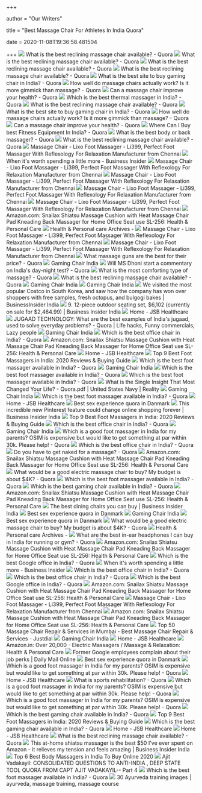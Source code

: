 +++
        
author = "Our Writers"
        
title = "Best Massage Chair For Athletes In India Quora"
        
date = 2020-11-08T19:36:58.481504
        
+++
[ ![](https://qph.fs.quoracdn.net/main-qimg-8351b9885a0d17dcda738fbd1911ae36.webp)](https://qph.fs.quoracdn.net/main-qimg-8351b9885a0d17dcda738fbd1911ae36.webp) What is the best reclining massage chair available? - Quora
[ ![](https://qph.fs.quoracdn.net/main-qimg-ad1f081bfcc584b4533f917994a50a42)](https://qph.fs.quoracdn.net/main-qimg-ad1f081bfcc584b4533f917994a50a42) What is the best reclining massage chair available? - Quora
[ ![](https://qph.fs.quoracdn.net/main-qimg-a5c28e4e098b0c826ffd00e01e01dbe9)](https://qph.fs.quoracdn.net/main-qimg-a5c28e4e098b0c826ffd00e01e01dbe9) What is the best reclining massage chair available? - Quora
[ ![](https://qph.fs.quoracdn.net/main-qimg-cd5486b1fcdefeb0110635f366b6c69d)](https://qph.fs.quoracdn.net/main-qimg-cd5486b1fcdefeb0110635f366b6c69d) What is the best reclining massage chair available? - Quora
[ ![](https://qph.fs.quoracdn.net/main-qimg-984cb23b13848cf36c1ea19697b7683c)](https://qph.fs.quoracdn.net/main-qimg-984cb23b13848cf36c1ea19697b7683c) What is the best site to buy gaming chair in India? - Quora
[ ![](https://qph.fs.quoracdn.net/main-qimg-8d1dc6ac28043dc9b6b3881b60ef4e00.webp)](https://qph.fs.quoracdn.net/main-qimg-8d1dc6ac28043dc9b6b3881b60ef4e00.webp) How well do massage chairs actually work? Is it more gimmick than massage?  - Quora
[ ![](https://qph.fs.quoracdn.net/main-qimg-d627ca6575037ac89271a7af0b0c9f7a)](https://qph.fs.quoracdn.net/main-qimg-d627ca6575037ac89271a7af0b0c9f7a) Can a massage chair improve your health? - Quora
[ ![](https://qph.fs.quoracdn.net/main-qimg-30f376aebb0eb241d547a963f9dd1b01)](https://qph.fs.quoracdn.net/main-qimg-30f376aebb0eb241d547a963f9dd1b01) Which is the best thermal massager in India? - Quora
[ ![](https://qph.fs.quoracdn.net/main-qimg-ec451b0019945a34c37311711da3b7f3)](https://qph.fs.quoracdn.net/main-qimg-ec451b0019945a34c37311711da3b7f3) What is the best reclining massage chair available? - Quora
[ ![](https://qph.fs.quoracdn.net/main-qimg-7a53a27a0800c1b4fc779ebcfbe9ca84)](https://qph.fs.quoracdn.net/main-qimg-7a53a27a0800c1b4fc779ebcfbe9ca84) What is the best site to buy gaming chair in India? - Quora
[ ![](https://qph.fs.quoracdn.net/main-qimg-4f6e823eb7b3a9c9f89aa379d8bd5f68.webp)](https://qph.fs.quoracdn.net/main-qimg-4f6e823eb7b3a9c9f89aa379d8bd5f68.webp) How well do massage chairs actually work? Is it more gimmick than massage?  - Quora
[ ![](https://qph.fs.quoracdn.net/main-qimg-8fba00ae736cb620492445661fb5e576)](https://qph.fs.quoracdn.net/main-qimg-8fba00ae736cb620492445661fb5e576) Can a massage chair improve your health? - Quora
[ ![](https://qph.fs.quoracdn.net/main-qimg-e003a73d4d4cae9a00a59050611750c8)](https://qph.fs.quoracdn.net/main-qimg-e003a73d4d4cae9a00a59050611750c8) Where Can I Buy best Fitness Equipment In India? - Quora
[ ![](https://qph.fs.quoracdn.net/main-qimg-beb2d1914205bf1789235d4a97e6550a)](https://qph.fs.quoracdn.net/main-qimg-beb2d1914205bf1789235d4a97e6550a) What is the best body or back massager? - Quora
[ ![](https://qph.fs.quoracdn.net/main-qimg-7f38ee6348a4a6dabd3b42500db62b07)](https://qph.fs.quoracdn.net/main-qimg-7f38ee6348a4a6dabd3b42500db62b07) What is the best reclining massage chair available? - Quora
[ ![](https://5.imimg.com/data5/XK/OQ/PM/SELLER-41750052/lixo-massage-chair-li4455-500x500.jpg)](https://5.imimg.com/data5/XK/OQ/PM/SELLER-41750052/lixo-massage-chair-li4455-500x500.jpg) Massage Chair - Lixo Foot Massager - Li399, Perfect Foot Massager With  Reflexology For Relaxation Manufacturer from Chennai
[ ![](https://i.insider.com/585850d5ca7f0c43228b670e?width=750&format=jpeg&auto=webp)](https://i.insider.com/585850d5ca7f0c43228b670e?width=750&format=jpeg&auto=webp) When it's worth spending a little more - Business Insider
[ ![](https://5.imimg.com/data5/VY/JA/GE/SELLER-41750052/leather-massage-chair-li5001-500x500.jpg)](https://5.imimg.com/data5/VY/JA/GE/SELLER-41750052/leather-massage-chair-li5001-500x500.jpg) Massage Chair - Lixo Foot Massager - Li399, Perfect Foot Massager With  Reflexology For Relaxation Manufacturer from Chennai
[ ![](https://5.imimg.com/data5/JR/ST/TE/SELLER-41750052/adjustable-massage-chair-li6001a-500x500.jpg)](https://5.imimg.com/data5/JR/ST/TE/SELLER-41750052/adjustable-massage-chair-li6001a-500x500.jpg) Massage Chair - Lixo Foot Massager - Li399, Perfect Foot Massager With  Reflexology For Relaxation Manufacturer from Chennai
[ ![](https://5.imimg.com/data5/QD/EN/TH/SELLER-41750052/lixo-electric-massage-chair-500x500.jpg)](https://5.imimg.com/data5/QD/EN/TH/SELLER-41750052/lixo-electric-massage-chair-500x500.jpg) Massage Chair - Lixo Foot Massager - Li399, Perfect Foot Massager With  Reflexology For Relaxation Manufacturer from Chennai
[ ![](https://5.imimg.com/data5/AB/ZC/BT/SELLER-41750052/lixo-massage-chair-li6001b-500x500.jpg)](https://5.imimg.com/data5/AB/ZC/BT/SELLER-41750052/lixo-massage-chair-li6001b-500x500.jpg) Massage Chair - Lixo Foot Massager - Li399, Perfect Foot Massager With  Reflexology For Relaxation Manufacturer from Chennai
[ ![](https://images-na.ssl-images-amazon.com/images/I/81eZt3anwAL._AC_SY355_.jpg)](https://images-na.ssl-images-amazon.com/images/I/81eZt3anwAL._AC_SY355_.jpg) Amazon.com: Snailax Shiatsu Massage Cushion with Heat Massage Chair Pad  Kneading Back Massager for Home Office Seat use SL-256: Health & Personal  Care
[ ![](https://classproducts.in/wp-content/uploads/2020/03/admin-ajax-1.jpg)](https://classproducts.in/wp-content/uploads/2020/03/admin-ajax-1.jpg) Health & Personal care Archives -
[ ![](https://5.imimg.com/data5/ZH/BG/MU/SELLER-41750052/lixo-massage-chair-li7001-500x500.jpg)](https://5.imimg.com/data5/ZH/BG/MU/SELLER-41750052/lixo-massage-chair-li7001-500x500.jpg) Massage Chair - Lixo Foot Massager - Li399, Perfect Foot Massager With  Reflexology For Relaxation Manufacturer from Chennai
[ ![](https://5.imimg.com/data5/AP/UA/SJ/SELLER-41750052/lixo-adjustable-massage-chair-500x500.jpg)](https://5.imimg.com/data5/AP/UA/SJ/SELLER-41750052/lixo-adjustable-massage-chair-500x500.jpg) Massage Chair - Lixo Foot Massager - Li399, Perfect Foot Massager With  Reflexology For Relaxation Manufacturer from Chennai
[ ![](https://qph.fs.quoracdn.net/main-qimg-be36ad726ed31b5d714942199c182478)](https://qph.fs.quoracdn.net/main-qimg-be36ad726ed31b5d714942199c182478) What massage guns are the best for their price? - Quora
[ ![](https://ezpzsolutions.in/image/cache/catalog/Products_Images/Gaming%20Chairs/atzei-ae-700x-red-main-1-600x800.jpg)](https://ezpzsolutions.in/image/cache/catalog/Products_Images/Gaming%20Chairs/atzei-ae-700x-red-main-1-600x800.jpg) Gaming Chair India
[ ![](https://qph.fs.quoracdn.net/main-qimg-cb146f07087b01fbffbbbf05a31ccc3a)](https://qph.fs.quoracdn.net/main-qimg-cb146f07087b01fbffbbbf05a31ccc3a) Will MS Dhoni start a commentary on India's day-night test? - Quora
[ ![](https://qph.fs.quoracdn.net/main-qimg-7d2afd7ab5b178cc7c6c76bddfc96ae9)](https://qph.fs.quoracdn.net/main-qimg-7d2afd7ab5b178cc7c6c76bddfc96ae9) What is the most comforting type of massage? - Quora
[ ![](https://qph.fs.quoracdn.net/main-qimg-2102a1dd4113f9a09967b87a01986b90)](https://qph.fs.quoracdn.net/main-qimg-2102a1dd4113f9a09967b87a01986b90) What is the best reclining massage chair available? - Quora
[ ![](https://m.media-amazon.com/images/I/81an6TAdqpL._SR500,500_.jpg)](https://m.media-amazon.com/images/I/81an6TAdqpL._SR500,500_.jpg) Gaming Chair India
[ ![](https://qph.fs.quoracdn.net/main-qimg-0995607b1618537cb96e8bc135a10a12)](https://qph.fs.quoracdn.net/main-qimg-0995607b1618537cb96e8bc135a10a12) Gaming Chair India
[ ![](https://www.businessinsider.in/thumb/msid-73910338,width-640,resizemode-4,imgsize-1138345/or-they-can-take-a-break-in-a-massage-chair-.jpg)](https://www.businessinsider.in/thumb/msid-73910338,width-640,resizemode-4,imgsize-1138345/or-they-can-take-a-break-in-a-massage-chair-.jpg) We visited the most popular Costco in South Korea, and saw how the company  has won over shoppers with free samples, fresh octopus, and bulgogi bakes |  BusinessInsider India
[ ![](https://www.businessinsider.in/thumb/msid-72927830,width-640,resizemode-4,imgsize-979154/Massage-chairs-hot-tubs-and-electric-mountain-bikes-The-14-most-expensive-items-that-appeared-on-wedding-registries-in-2019/9-12-piece-outdoor-seating-set-6102-currently-on-sale-for-2464-99.jpg)](https://www.businessinsider.in/thumb/msid-72927830,width-640,resizemode-4,imgsize-979154/Massage-chairs-hot-tubs-and-electric-mountain-bikes-The-14-most-expensive-items-that-appeared-on-wedding-registries-in-2019/9-12-piece-outdoor-seating-set-6102-currently-on-sale-for-2464-99.jpg) 9. 12-piece outdoor seating set, $6,102 (currently on sale for $2,464.99) |  Business Insider India
[ ![](https://jsbhealthcare.com/wp-content/uploads/2019/09/shop2_banner2.jpg)](https://jsbhealthcare.com/wp-content/uploads/2019/09/shop2_banner2.jpg) Home - JSB Healthcare
[ ![](https://i.pinimg.com/originals/d6/85/4f/d6854f28e272a0398a0d6f17e3f052c9.jpg)](https://i.pinimg.com/originals/d6/85/4f/d6854f28e272a0398a0d6f17e3f052c9.jpg) JUGAAD TECHNOLOGY: What are the best examples of India's jugaad, used to  solve everyday problems? - Quora | Life hacks, Funny commercials, Lazy  people
[ ![](https://ezpzsolutions.in/image/cache/catalog/Products_Images/Gaming%20Chairs/atzei-ae-500f-white-main-1-600x800.jpg)](https://ezpzsolutions.in/image/cache/catalog/Products_Images/Gaming%20Chairs/atzei-ae-500f-white-main-1-600x800.jpg) Gaming Chair India
[ ![](https://qph.fs.quoracdn.net/main-qimg-b03c36caf5571243b390ad6390d592ca)](https://qph.fs.quoracdn.net/main-qimg-b03c36caf5571243b390ad6390d592ca) Which is the best office chair in India? - Quora
[ ![](https://m.media-amazon.com/images/S/aplus-seller-content-images-us-east-1/ATVPDKIKX0DER/A30CIS6PHMZVK0/84808cf6-6d11-42c9-a629-b3faa91f084a._CR0,0,500,500_PT0_SX300__.jpg)](https://m.media-amazon.com/images/S/aplus-seller-content-images-us-east-1/ATVPDKIKX0DER/A30CIS6PHMZVK0/84808cf6-6d11-42c9-a629-b3faa91f084a._CR0,0,500,500_PT0_SX300__.jpg) Amazon.com: Snailax Shiatsu Massage Cushion with Heat Massage Chair Pad  Kneading Back Massager for Home Office Seat use SL-256: Health & Personal  Care
[ ![](https://jsbhealthcare.com/wp-content/uploads/2020/08/Banner-2_1200X627.jpg)](https://jsbhealthcare.com/wp-content/uploads/2020/08/Banner-2_1200X627.jpg) Home - JSB Healthcare
[ ![](https://homezene.com/wp-content/uploads/2020/01/jsb-foot-massager.jpg)](https://homezene.com/wp-content/uploads/2020/01/jsb-foot-massager.jpg) Top 9 Best Foot Massagers in India: 2020 Reviews & Buying Guide
[ ![](https://qph.fs.quoracdn.net/main-qimg-f33fc6374c0845014c70115689bb7304)](https://qph.fs.quoracdn.net/main-qimg-f33fc6374c0845014c70115689bb7304) Which is the best foot massager available in India? - Quora
[ ![](https://www.primeabgb.com/wp-content/uploads/2019/02/Chair_BLK_03-2.jpg)](https://www.primeabgb.com/wp-content/uploads/2019/02/Chair_BLK_03-2.jpg) Gaming Chair India
[ ![](https://qph.fs.quoracdn.net/main-qimg-9c5fcd1d98ccc19f3cb291319c4e5e99)](https://qph.fs.quoracdn.net/main-qimg-9c5fcd1d98ccc19f3cb291319c4e5e99) Which is the best foot massager available in India? - Quora
[ ![](https://qph.fs.quoracdn.net/main-qimg-f3d6283d48779f14ebb6624d4e27a84c)](https://qph.fs.quoracdn.net/main-qimg-f3d6283d48779f14ebb6624d4e27a84c) Which is the best foot massager available in India? - Quora
[ ![](https://imgv2-2-f.scribdassets.com/img/document/340736897/298x396/b1cc96c643/1488481547?v=1)](https://imgv2-2-f.scribdassets.com/img/document/340736897/298x396/b1cc96c643/1488481547?v=1) What is the Single Insight That Most Changed Your Life? - Quora.pdf |  United States Navy | Reality
[ ![](https://qph.fs.quoracdn.net/main-qimg-3a2cbf5930cef95d9c9fa0f46636f4e0)](https://qph.fs.quoracdn.net/main-qimg-3a2cbf5930cef95d9c9fa0f46636f4e0) Gaming Chair India
[ ![](https://qph.fs.quoracdn.net/main-qimg-de46958dd59d23a1b6cf84aa5273b247)](https://qph.fs.quoracdn.net/main-qimg-de46958dd59d23a1b6cf84aa5273b247) Which is the best foot massager available in India? - Quora
[ ![](https://jsbhealthcare.com/wp-content/uploads/2020/08/Banner-1_1200X627.jpg)](https://jsbhealthcare.com/wp-content/uploads/2020/08/Banner-1_1200X627.jpg) Home - JSB Healthcare
[ ![](https://serenamaria.com/images/best-sex-experience-quora-in-danmark.jpg)](https://serenamaria.com/images/best-sex-experience-quora-in-danmark.jpg) Best sex experience quora in Danmark
[ ![](https://www.businessinsider.in/thumb/msid-52679183,width-1200,height-900/This-incredible-new-Pinterest-feature-could-change-online-shopping-forever.jpg)](https://www.businessinsider.in/thumb/msid-52679183,width-1200,height-900/This-incredible-new-Pinterest-feature-could-change-online-shopping-forever.jpg) This incredible new Pinterest feature could change online shopping forever  | Business Insider India
[ ![](https://homezene.com/wp-content/uploads/2020/01/GHK-Leg-and-Foot-Massager.jpg)](https://homezene.com/wp-content/uploads/2020/01/GHK-Leg-and-Foot-Massager.jpg) Top 9 Best Foot Massagers in India: 2020 Reviews & Buying Guide
[ ![](https://qph.fs.quoracdn.net/main-qimg-cfe4c57f406f368701c574a09fe33230)](https://qph.fs.quoracdn.net/main-qimg-cfe4c57f406f368701c574a09fe33230) Which is the best office chair in India? - Quora
[ ![](https://st1.bgr.in/wp-content/uploads/2018/07/Xiaomi-Autofill-gaming-chair.jpg)](https://st1.bgr.in/wp-content/uploads/2018/07/Xiaomi-Autofill-gaming-chair.jpg) Gaming Chair India
[ ![](https://qph.fs.quoracdn.net/main-qimg-a95dcd1dce0a938b5f9a9a78b3383525)](https://qph.fs.quoracdn.net/main-qimg-a95dcd1dce0a938b5f9a9a78b3383525) Which is a good foot massager in India for my parents? OSIM is expensive  but would like to get something at par within 30k. Please help! - Quora
[ ![](https://qph.fs.quoracdn.net/main-qimg-6ef953d663b27173afc2ed78218c42f3)](https://qph.fs.quoracdn.net/main-qimg-6ef953d663b27173afc2ed78218c42f3) Which is the best office chair in India? - Quora
[ ![](https://qph.fs.quoracdn.net/main-qimg-d8cee62fdd9e14248d027116c2d2c600)](https://qph.fs.quoracdn.net/main-qimg-d8cee62fdd9e14248d027116c2d2c600) Do you have to get naked for a massage? - Quora
[ ![](https://m.media-amazon.com/images/I/81TYssjg7WL._AC_SS350_.jpg)](https://m.media-amazon.com/images/I/81TYssjg7WL._AC_SS350_.jpg) Amazon.com: Snailax Shiatsu Massage Cushion with Heat Massage Chair Pad  Kneading Back Massager for Home Office Seat use SL-256: Health & Personal  Care
[ ![](https://qph.fs.quoracdn.net/main-thumb-570266212-200-yaffkrtljplukwflmomiveunztzzdhhs.jpeg)](https://qph.fs.quoracdn.net/main-thumb-570266212-200-yaffkrtljplukwflmomiveunztzzdhhs.jpeg) What would be a good electric massage chair to buy? My budget is about $4K?  - Quora
[ ![](https://qph.fs.quoracdn.net/main-qimg-2e2eb8da0076aa880faec0e7128009cf)](https://qph.fs.quoracdn.net/main-qimg-2e2eb8da0076aa880faec0e7128009cf) Which is the best foot massager available in India? - Quora
[ ![](https://qph.fs.quoracdn.net/main-qimg-028c85cce8203fc95188931aeaa36ba5)](https://qph.fs.quoracdn.net/main-qimg-028c85cce8203fc95188931aeaa36ba5) Which is the best gaming chair available in India? - Quora
[ ![](https://m.media-amazon.com/images/S/aplus-seller-content-images-us-east-1/ATVPDKIKX0DER/A30CIS6PHMZVK0/df0061cf-f78b-42d8-af04-698630036815._CR0,0,970,600_PT0_SX970__.jpg)](https://m.media-amazon.com/images/S/aplus-seller-content-images-us-east-1/ATVPDKIKX0DER/A30CIS6PHMZVK0/df0061cf-f78b-42d8-af04-698630036815._CR0,0,970,600_PT0_SX970__.jpg) Amazon.com: Snailax Shiatsu Massage Cushion with Heat Massage Chair Pad  Kneading Back Massager for Home Office Seat use SL-256: Health & Personal  Care
[ ![](https://www.businessinsider.in/thumb/msid-68173131,width-640,resizemode-4,imgsize-1408745/The-best-dining-chair-overall.jpg)](https://www.businessinsider.in/thumb/msid-68173131,width-640,resizemode-4,imgsize-1408745/The-best-dining-chair-overall.jpg) The best dining chairs you can buy | Business Insider India
[ ![](https://serenamaria.com/images/best-sex-experience-quora-in-danmark-2.jpg)](https://serenamaria.com/images/best-sex-experience-quora-in-danmark-2.jpg) Best sex experience quora in Danmark
[ ![](https://ezpzsolutions.in/image/catalog/Products%20Description%20Solo/Gaming%20Chairs/atzei-ae-500f-orange-1-min.jpg)](https://ezpzsolutions.in/image/catalog/Products%20Description%20Solo/Gaming%20Chairs/atzei-ae-500f-orange-1-min.jpg) Gaming Chair India
[ ![](https://serenamaria.com/images/224739.jpg)](https://serenamaria.com/images/224739.jpg) Best sex experience quora in Danmark
[ ![](https://qph.fs.quoracdn.net/main-thumb-154478894-200-eejszpxxxfzppyrfmxcetqqfbldpbqub.jpeg)](https://qph.fs.quoracdn.net/main-thumb-154478894-200-eejszpxxxfzppyrfmxcetqqfbldpbqub.jpeg) What would be a good electric massage chair to buy? My budget is about $4K?  - Quora
[ ![](https://classproducts.in/wp-content/uploads/2020/03/admin-ajax-8.jpg)](https://classproducts.in/wp-content/uploads/2020/03/admin-ajax-8.jpg) Health & Personal care Archives -
[ ![](https://qph.fs.quoracdn.net/main-qimg-0108cfe35225edb56f3bea7eb823df57.webp)](https://qph.fs.quoracdn.net/main-qimg-0108cfe35225edb56f3bea7eb823df57.webp) What are the best in-ear headphones I can buy in India for running or gym?  - Quora
[ ![](https://m.media-amazon.com/images/S/aplus-seller-content-images-us-east-1/ATVPDKIKX0DER/A30CIS6PHMZVK0/449fe134-e53b-4df8-9598-cb51bc06f072._CR0,0,400,400_PT0_SX300__.jpg)](https://m.media-amazon.com/images/S/aplus-seller-content-images-us-east-1/ATVPDKIKX0DER/A30CIS6PHMZVK0/449fe134-e53b-4df8-9598-cb51bc06f072._CR0,0,400,400_PT0_SX300__.jpg) Amazon.com: Snailax Shiatsu Massage Cushion with Heat Massage Chair Pad  Kneading Back Massager for Home Office Seat use SL-256: Health & Personal  Care
[ ![](https://qph.fs.quoracdn.net/main-qimg-c96f973ef2127c810faa4a3c5a3dd9ea)](https://qph.fs.quoracdn.net/main-qimg-c96f973ef2127c810faa4a3c5a3dd9ea) Which is the best Google office in India? - Quora
[ ![](https://i.insider.com/58585432a1a45e60398b6871?width=750&format=jpeg&auto=webp)](https://i.insider.com/58585432a1a45e60398b6871?width=750&format=jpeg&auto=webp) When it's worth spending a little more - Business Insider
[ ![](https://qph.fs.quoracdn.net/main-qimg-e36864a31eacfc701d89662142ff0f45)](https://qph.fs.quoracdn.net/main-qimg-e36864a31eacfc701d89662142ff0f45) Which is the best office chair in India? - Quora
[ ![](https://qph.fs.quoracdn.net/main-qimg-ebb8203f6b70a7e054d5825c298a9c20)](https://qph.fs.quoracdn.net/main-qimg-ebb8203f6b70a7e054d5825c298a9c20) Which is the best office chair in India? - Quora
[ ![](https://qph.fs.quoracdn.net/main-qimg-e65813a6efb8b762630d08f23653ee33)](https://qph.fs.quoracdn.net/main-qimg-e65813a6efb8b762630d08f23653ee33) Which is the best Google office in India? - Quora
[ ![](https://m.media-amazon.com/images/I/81I7uDYD7CL._AC_SS350_.jpg)](https://m.media-amazon.com/images/I/81I7uDYD7CL._AC_SS350_.jpg) Amazon.com: Snailax Shiatsu Massage Cushion with Heat Massage Chair Pad  Kneading Back Massager for Home Office Seat use SL-256: Health & Personal  Care
[ ![](https://5.imimg.com/data5/QC/ZA/SJ/SELLER-41750052/li3001-500x500.jpg)](https://5.imimg.com/data5/QC/ZA/SJ/SELLER-41750052/li3001-500x500.jpg) Massage Chair - Lixo Foot Massager - Li399, Perfect Foot Massager With  Reflexology For Relaxation Manufacturer from Chennai
[ ![](https://m.media-amazon.com/images/S/aplus-seller-content-images-us-east-1/ATVPDKIKX0DER/A30CIS6PHMZVK0/fdcf72c0-d120-42ce-b9d4-3986934c0ed9._CR0,0,500,500_PT0_SX300__.jpg)](https://m.media-amazon.com/images/S/aplus-seller-content-images-us-east-1/ATVPDKIKX0DER/A30CIS6PHMZVK0/fdcf72c0-d120-42ce-b9d4-3986934c0ed9._CR0,0,500,500_PT0_SX300__.jpg) Amazon.com: Snailax Shiatsu Massage Cushion with Heat Massage Chair Pad  Kneading Back Massager for Home Office Seat use SL-256: Health & Personal  Care
[ ![](https://content.jdmagicbox.com/comp/mumbai/i4/022pxx22.xx22.141220181629.a4i4/catalogue/eagle-health-mate-mumbai-0wpri0td4a.jpg?clr=)](https://content.jdmagicbox.com/comp/mumbai/i4/022pxx22.xx22.141220181629.a4i4/catalogue/eagle-health-mate-mumbai-0wpri0td4a.jpg?clr=) Top 50 Massage Chair Repair & Services in Mumbai - Best Massage Chair  Repair & Services - Justdial
[ ![](https://dealtohpagalhai.com/img/home-and-kitchen/best-gaming-chairs-in-india/gaming-chair-editor.jpg?v=1575928075979)](https://dealtohpagalhai.com/img/home-and-kitchen/best-gaming-chairs-in-india/gaming-chair-editor.jpg?v=1575928075979) Gaming Chair India
[ ![](https://jsbhealthcare.com/wp-content/uploads/2020/06/1-23-300x300.jpg)](https://jsbhealthcare.com/wp-content/uploads/2020/06/1-23-300x300.jpg) Home - JSB Healthcare
[ ![](https://m.media-amazon.com/images/I/61PI4fmC7aL._AC_UL320_.jpg)](https://m.media-amazon.com/images/I/61PI4fmC7aL._AC_UL320_.jpg) Amazon.in: Over 20,000 - Electric Massagers / Massage & Relaxation: Health  & Personal Care
[ ![](https://i.dailymail.co.uk/i/pix/2013/11/04/article-2487276-1930992500000578-945_308x185.jpg)](https://i.dailymail.co.uk/i/pix/2013/11/04/article-2487276-1930992500000578-945_308x185.jpg) Former Google employees complain about their job perks | Daily Mail Online
[ ![](https://serenamaria.com/images/b32847cdaaa08860532b1e53e4c2c32e.jpg)](https://serenamaria.com/images/b32847cdaaa08860532b1e53e4c2c32e.jpg) Best sex experience quora in Danmark
[ ![](https://qph.fs.quoracdn.net/main-qimg-b34921fee97d73e492629efb6c8deb2f)](https://qph.fs.quoracdn.net/main-qimg-b34921fee97d73e492629efb6c8deb2f) Which is a good foot massager in India for my parents? OSIM is expensive  but would like to get something at par within 30k. Please help! - Quora
[ ![](https://jsbhealthcare.com/wp-content/uploads/2020/06/mz21_1100-x-1100_with-model-1-300x300.jpg)](https://jsbhealthcare.com/wp-content/uploads/2020/06/mz21_1100-x-1100_with-model-1-300x300.jpg) Home - JSB Healthcare
[ ![](https://qph.fs.quoracdn.net/main-qimg-9d83d42ef2f897e8c3d1e64675a97639)](https://qph.fs.quoracdn.net/main-qimg-9d83d42ef2f897e8c3d1e64675a97639) What is sports rehabilitation? - Quora
[ ![](https://qph.fs.quoracdn.net/main-qimg-ea716aa80300f2331203f2f18b885154)](https://qph.fs.quoracdn.net/main-qimg-ea716aa80300f2331203f2f18b885154) Which is a good foot massager in India for my parents? OSIM is expensive  but would like to get something at par within 30k. Please help! - Quora
[ ![](https://qph.fs.quoracdn.net/main-qimg-5e7b3f1f7bbc72c158baa07e75fe709b)](https://qph.fs.quoracdn.net/main-qimg-5e7b3f1f7bbc72c158baa07e75fe709b) Which is a good foot massager in India for my parents? OSIM is expensive  but would like to get something at par within 30k. Please help! - Quora
[ ![](https://qph.fs.quoracdn.net/main-qimg-9e080ab6719ab4c39cb5ac8c4eacb913)](https://qph.fs.quoracdn.net/main-qimg-9e080ab6719ab4c39cb5ac8c4eacb913) Which is the best gaming chair available in India? - Quora
[ ![](https://homezene.com/wp-content/uploads/2019/06/foot-massager-163x300.png)](https://homezene.com/wp-content/uploads/2019/06/foot-massager-163x300.png) Top 9 Best Foot Massagers in India: 2020 Reviews & Buying Guide
[ ![](https://qph.fs.quoracdn.net/main-qimg-d574f5bda58565831b9b4092e1dd8568)](https://qph.fs.quoracdn.net/main-qimg-d574f5bda58565831b9b4092e1dd8568) Which is the best gaming chair available in India? - Quora
[ ![](https://jsbhealthcare.com/wp-content/uploads/2020/06/hf111_red-300x300.jpg)](https://jsbhealthcare.com/wp-content/uploads/2020/06/hf111_red-300x300.jpg) Home - JSB Healthcare
[ ![](https://jsbhealthcare.com/wp-content/uploads/2020/08/2.jpg)](https://jsbhealthcare.com/wp-content/uploads/2020/08/2.jpg) Home - JSB Healthcare
[ ![](https://qph.fs.quoracdn.net/main-thumb-1942338-200-Tnst7a6mjcRc2snH5FfRMZzkYFQAZ4cx.jpeg)](https://qph.fs.quoracdn.net/main-thumb-1942338-200-Tnst7a6mjcRc2snH5FfRMZzkYFQAZ4cx.jpeg) What is the best reclining massage chair available? - Quora
[ ![](https://www.businessinsider.in/thumb/msid-67028253,width-1200,height-900/this-at-home-shiatsu-massager-is-the-best-50-ive-ever-spent-on-amazon-it-relieves-my-tension-and-feels-amazing.jpg)](https://www.businessinsider.in/thumb/msid-67028253,width-1200,height-900/this-at-home-shiatsu-massager-is-the-best-50-ive-ever-spent-on-amazon-it-relieves-my-tension-and-feels-amazing.jpg) This at-home shiatsu massager is the best $50 I've ever spent on Amazon -  it relieves my tension and feels amazing | Business Insider India
[ ![](https://homezene.com/wp-content/uploads/2018/11/Body-Massagers-1280x720.png)](https://homezene.com/wp-content/uploads/2018/11/Body-Massagers-1280x720.png) Top 6 Best Body Massagers in India To Buy Online 2020
[ ![](https://1.bp.blogspot.com/-PIgTQTktn1I/XPEANSbLSVI/AAAAAAABhP0/n_4k5ZOuwoMdxc55Ogh3cIBrSwO5lEfsQCLcBGAs/s1600/unTnamed.jpg)](https://1.bp.blogspot.com/-PIgTQTktn1I/XPEANSbLSVI/AAAAAAABhP0/n_4k5ZOuwoMdxc55Ogh3cIBrSwO5lEfsQCLcBGAs/s1600/unTnamed.jpg) Ajit Vadakayil: CONSOLIDATED QUESTIONS TO ANTI-INDIA , DEEP STATE TOOL QUORA  FROM CAPT AJIT VADAKAYIL-- Part 4
[ ![](https://qph.fs.quoracdn.net/main-thumb-201559912-200-peqfjkrrsijwqhhwheaxlxylizwugsxk.jpeg)](https://qph.fs.quoracdn.net/main-thumb-201559912-200-peqfjkrrsijwqhhwheaxlxylizwugsxk.jpeg) Which is the best foot massager available in India? - Quora
[ ![](https://i.pinimg.com/236x/4b/13/c4/4b13c49c608752657f95f1f13c63395b--ayurveda-studying.jpg)](https://i.pinimg.com/236x/4b/13/c4/4b13c49c608752657f95f1f13c63395b--ayurveda-studying.jpg) 30 Ayurveda training images | ayurveda, massage training, massage course
